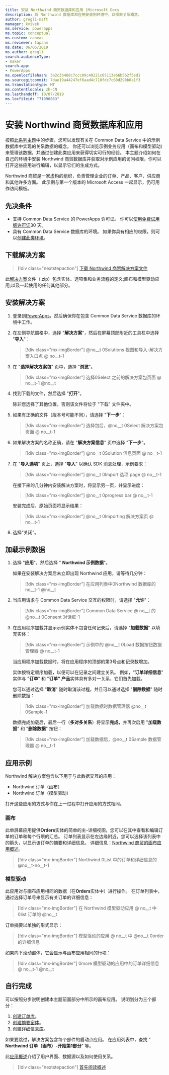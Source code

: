```yaml
---
title: 安装 Northwind 商贸数据库和应用 |Microsoft Docs
description: 将 Northwind 数据库和应用安装到环境中，以探索关系概念。
author: gregli-msft
manager: kvivek
ms.service: powerapps
ms.topic: conceptual
ms.custom: canvas
ms.reviewer: tapanm
ms.date: 06/06/2019
ms.author: gregli
search.audienceType:
- maker
search.app:
- PowerApps
ms.openlocfilehash: 3a2c3b468c7ccc09c49221c65113e66b562f5ed1
ms.sourcegitcommit: 7dae19a44247ef6aad4c718fdc7c68d298b0a1f3
ms.translationtype: MT
ms.contentlocale: zh-CN
ms.lasthandoff: 10/07/2019
ms.locfileid: "71990863"
---
```

# <a name="install-northwind-traders-database-and-apps"></a>安装 Northwind 商贸数据库和应用

按照[此系列主题](northwind-orders-canvas-part1.md)中的步骤，您可以发现有关在 Common Data Service 中的示例数据库中实现的关系数据的概念。 你还可以浏览示例业务应用（画布和模型驱动）来管理该数据，并通过创建此类应用来获得切实可行的经验。 本主题介绍如何在自己的环境中安装 Northwind 商贸数据库并获取对示例应用的访问权限，你可以打开这些应用进行编辑，以显示它们的生成方式。

Northwind 商贸是一家虚构的组织，负责管理企业的订单、产品、客户、供应商和其他许多方面。 此示例与第一个版本的 Microsoft Access 一起显示，仍可用作访问模板。

## <a name="prerequisites"></a>先决条件

- 支持 Common Data Service 的 PowerApps 许可证。 你可以[使用免费试用版许可证](../signup-for-powerapps.md)30 天。
- 具有 Common Data Service 数据库的环境。 如果你具有相应的权限，则可以[创建此类环境](https://docs.microsoft.com/power-platform/admin/create-environment)。

## <a name="download-the-solution"></a>下载解决方案

> [!div class="nextstepaction"]
> [下载 Northwind 商贸解决方案文件](https://pwrappssamples.blob.core.windows.net/samples/NorthwindTraders_1_0_0_6.zip)

此[解决方案](../../developer/common-data-service/introduction-solutions.md)文件（.zip）包含实体、选项集和业务流程的定义;画布和模型驱动应用;以及一起使用的任何其他部分。

## <a name="install-the-solution"></a>安装解决方案

1. 登录到[PowerApps](https://web.powerapps.com?utm_source=padocs&utm_medium=linkinadoc&utm_campaign=referralsfromdoc)，然后确保你在包含 Common Data Service 数据库的环境中工作。

1. 在左侧导航窗格中，选择 "**解决方案**"，然后在屏幕顶部附近的工具栏中选择 "**导入**"：

    > [!div class="mx-imgBorder"]
    > @no__t 0Solutions 视图和导入-解决方案入口点 @ no__t-1

1. 在 "**选择解决方案包**" 页中，选择 "**浏览**"。

    > [!div class="mx-imgBorder"]
    > 选择0Select 之前的解决方案包页面 @ no__t-1 @no__t

1. 找到下载的文件，然后选择 "**打开**"。

    除非您选择了其他位置，否则该文件将位于 "下载" 文件夹中。

1. 如果有正确的文件（版本号可能不同），请选择 "**下一步**"：

    > [!div class="mx-imgBorder"]
    > 选择包后，@no__t 0Select 解决方案包页面 @ no__t-1

1. 如果解决方案的名称正确，请在 "**解决方案信息**" 页中选择 "**下一步**"。

    > [!div class="mx-imgBorder"]
    > @no__t 0Solution 信息页面 @ no__t-1

1. 在 "**导入选项**" 页上，选择 "**导入**" 以确认 SDK 消息处理，示例要求：

    > [!div class="mx-imgBorder"]
    > @no__t 0Import 选项 page @ no__t-1

    在接下来的几分钟内安装解决方案时，将显示另一页，并显示进度：

    > [!div class="mx-imgBorder"]
    > @no__t 0progress bar @ no__t-1

    安装完成后，原始页面将显示结果：

    > [!div class="mx-imgBorder"]
    > @no__t 0Importing 解决方案页 @ no__t-1

1. 选择“关闭”。

## <a name="load-the-sample-data"></a>加载示例数据

1. 选择 "**应用**"，然后选择 " **Northwind 示例数据**"。

    如果在安装解决方案后未立即出现 Northwind 应用，请等待几分钟：

    > [!div class="mx-imgBorder"]
    > 在应用列表中0Northwind 数据库的 no__t-1 @no__t

1. 当应用请求与 Common Data Service 交互的权限时，请选择 "**允许**"：

    > [!div class="mx-imgBorder"]
    > Common Data Service @ no__t 的 @no__t 0Consent 对话框-1

1. 在应用程序加载并显示示例实体不包含任何记录后，请选择 "**加载数据**" 以填充实体：

    > [!div class="mx-imgBorder"]
    > 示例中的 @no__t 0Load 数据按钮数据管理器 @ no__t-1

    当应用程序加载数据时，将在应用程序的顶部的第3号点和记录数增加。

    实体按特定顺序加载，以便可以在记录之间建立关系。 例如，"**订单详细信息**" 实体与 "**订单**" 和 "**订单" 产品**实体具有多对一关系，它们首先加载。

    您可以通过选择 "**取消**" 随时取消该过程，并且可以通过选择 "**删除数据**" 随时删除数据：

    > [!div class="mx-imgBorder"]
    > 加载数据时数据管理器 @no__t 0Sample-1

    数据完成加载后，最后一行（**多对多关系**）将显示**完成**，并再次启用 "**加载数据**" 和 "**删除数据**" 按钮：

    > [!div class="mx-imgBorder"]
    > 加载数据后，@no__t 0Sample 数据管理器 @ no__t-1

## <a name="sample-apps"></a>应用示例

Northwind 解决方案包含以下用于与此数据交互的应用：

- Northwind 订单（画布）
- Northwind 订单（模型驱动）

打开这些应用的方式与你在上一过程中打开应用的方式相同。

### <a name="canvas"></a>画布

此单屏幕应用提供**Orders**实体的简单的主-详细视图，您可以在其中查看和编辑订单的订单和每个行项的汇总。 订单列表显示在左边缘附近，您可以选择该列表中的箭头，以显示该订单的摘要和详细信息。 详细信息：[Northwind 商贸的画布应用概述](northwind-orders-canvas-overview.md)。

> [!div class="mx-imgBorder"]
> Northwind 0List 中的订单和详细信息的 @no__t-no__t-1

### <a name="model-driven"></a>模型驱动

此应用对与画布应用相同的数据（在**Orders**实体中）进行操作。 在订单列表中，通过选择订单号来显示有关订单的详细信息：

> [!div class="mx-imgBorder"]
> 在 Northwind 模型驱动应用 @ no__t 中0list 订单的 @no__t

订单摘要以单独的形式显示：

> [!div class="mx-imgBorder"]
> 模型驱动的应用 @ no__t 中 @no__t 0order 的详细信息

如果向下滚动窗体，它会显示与画布应用相同的行项：

> [!div class="mx-imgBorder"]
> 0more 模型驱动的应用中的订单详细信息 @ no__t-1 @no__t

## <a name="do-it-yourself"></a>自行完成

可以按照分步说明创建本主题前面部分中所示的画布应用。  说明划分为三个部分：

1. [创建订单库](northwind-orders-canvas-part1.md)。
1. [创建摘要窗体](northwind-orders-canvas-part2.md)。
1. [创建详细信息库](northwind-orders-canvas-part3.md)。

如果要跳过，解决方案包含每个部件的启动点应用。  在应用列表中，查找 " **Northwind 订单（画布）-开始第1部分**" 等。

此[应用概述](northwind-orders-canvas-overview.md)介绍了用户界面、数据源以及如何使用关系。

> [!div class="nextstepaction"]
> [首先阅读概述](northwind-orders-canvas-overview.md)
